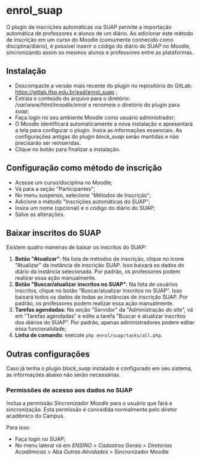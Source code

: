 ﻿# enrol_suap

O plugin de inscrições automáticas via SUAP permite a importação automática de professores e alunos de um diário. 
Ao adicionar este método de inscrição em um curso do Moodle (comumente conhecido como disciplina/diário), é possível inserir o código do diário do SUAP no Moodle, sincronizando assim os mesmos alunos e professores entre as plataformas.


## Instalação

- Descompacte a versão mais recente do plugin no repositório do GitLab: https://gitlab.ifsp.edu.br/ead/enrol_suap ;
- Extraia o conteúdo do arquivo para o diretório: */var/www/html/moodle/enrol* e renomeie o diretório do plugin para *suap*;
- Faça login no seu ambiente Moodle como usuário administrador;
- O Moodle identificará automaticamente a nova instalação e apresentará a tela para configurar o plugin. Insira as informações essenciais.
  As configurações antigas do plugin *block_suap* serão mantidas e não precisarão ser reinseridas.
- Clique no botão para finalizar a instalação.

## Configuração como método de inscrição

- Acesse um curso/disciplina no Moodle;
- Vá para a seção "Participantes";
- No menu suspenso, selecione "Métodos de Inscrição";
- Adicione o método "Inscrições automáticas do SUAP";
- Insira um nome (opcional) e o código do diário do SUAP;
- Salve as alterações.

## Baixar inscritos do SUAP

Existem quatro maneiras de baixar os inscritos do SUAP:

1. **Botão "Atualizar"**: Na lista de métodos de inscrição, clique no ícone "Atualizar" da instância de inscrição SUAP. Isso baixará os dados do diário da instância selecionada. Por padrão, os professores podem realizar essa ação manualmente.
2. **Botão "Buscar/atualizar inscritos no SUAP"**: Na lista de usuários inscritos, clique no botão "Buscar/atualizar inscritos no SUAP". Isso baixará todos os dados de todas as instâncias de inscrição SUAP. Por padrão, os professores podem realizar essa ação manualmente.
3. **Tarefas agendadas**: Na seção "Servidor" da "Administração do site", vá em "Tarefas agendadas" e edite a tarefa "Buscar e atualizar inscritos dos diários do SUAP". Por padrão, apenas administradores podem editar essa funcionalidade;
4. **Linha de comando**: execute `php enrol/suap/tasks/all.php`.

## Outras configurações

Caso já tenha o plugin *block_suap* instalado e configurado em seu sistema, as informações abaixo não serão necessárias.

### Permissões de acesso aos dados no SUAP

Inclua a permissão *Sincronizador Moodle* para o usuário que fará a sincronização.
Esta permissão é concedida normalmente pelo diretor acadêmico do Campus.

Para isso:
- Faça login no SUAP;
- No menu lateral vá em *ENSINO* > *Cadastros Gerais* > *Diretorias Acadêmicas* > Aba *Outras Atividades* > Sincronizador Moodle



